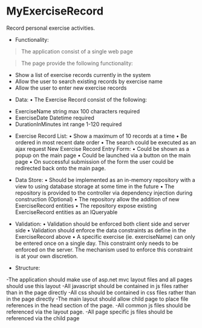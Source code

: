 # MyExerciseRecord
Record personal exercise activities.

* Functionality:

> The application consist of a single web page

> The page provide the following functionality:
- Show a list of exercise records currently in the system
- Allow the user to search existing records by exercise name
- Allow the user to enter new exercise records

* Data:
• The Exercise Record consist of the following:
- ExerciseName string max 100 characters required
- ExerciseDate Datetime required
- DurationInMinutes int range 1-120 required

* Exercise Record List:
• Show a maximum of 10 records at a time
• Be ordered in most recent date order
• The search could be executed as an ajax request
New Exercise Record Entry Form:
• Could be shown as a popup on the main page
• Could be launched via a button on the main page
• On successful submission of the form the user could be redirected back onto the main page.

* Data Store:
• Should be implemented as an in-memory repository with a view to using database
storage at some time in the future
• The repository is provided to the controller via dependency injection during
construction (Optional)
• The repository allow the addition of new ExerciseRecord entities
• The repository expose existing ExerciseRecord entities as an IQueryable

* Validation:
• Validation should be enforced both client side and server side
• Validation should enforce the data constraints as define in the ExerciseRecord above
• A specific exercise (ie. exerciseName) can only be entered once on a single day. This
constraint only needs to be enforced on the server. The mechanism used to enforce
this constraint is at your own discretion.

* Structure:

-The application should make use of asp.net mvc layout files and all pages should use
this layout
-All javascript should be contained in js files rather than in the page directly
-All css should be contained in css files rather than in the page directly
-The main layout should allow child page to place file references in the head section
of the page.
-All common js files should be referenced via the layout page.
-All page specific js files should be referenced via the child page
